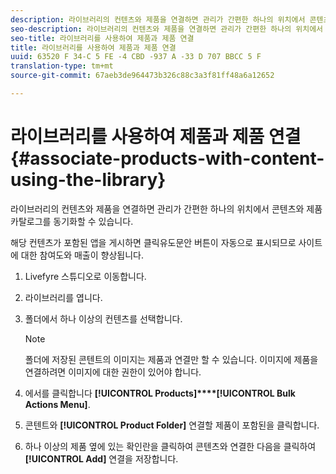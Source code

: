 ```yaml
---
description: 라이브러리의 컨텐츠와 제품을 연결하면 관리가 간편한 하나의 위치에서 콘텐츠와 제품 카탈로그를 동기화할 수 있습니다.
seo-description: 라이브러리의 컨텐츠와 제품을 연결하면 관리가 간편한 하나의 위치에서 콘텐츠와 제품 카탈로그를 동기화할 수 있습니다.
seo-title: 라이브러리를 사용하여 제품과 제품 연결
title: 라이브러리를 사용하여 제품과 제품 연결
uuid: 63520 F 34-C 5 FE -4 CBD -937 A -33 D 707 BBCC 5 F
translation-type: tm+mt
source-git-commit: 67aeb3de964473b326c88c3a3f81ff48a6a12652

---
```



# 라이브러리를 사용하여 제품과 제품 연결{#associate-products-with-content-using-the-library}

라이브러리의 컨텐츠와 제품을 연결하면 관리가 간편한 하나의 위치에서 콘텐츠와 제품 카탈로그를 동기화할 수 있습니다.

해당 컨텐츠가 포함된 앱을 게시하면 클릭유도문안 버튼이 자동으로 표시되므로 사이트에 대한 참여도와 매출이 향상됩니다.

1. Livefyre 스튜디오로 이동합니다.
1. 라이브러리를 엽니다.
1. 폴더에서 하나 이상의 컨텐츠를 선택합니다.

   >[!NOTE]
   >
   >폴더에 저장된 콘텐트의 이미지는 제품과 연결만 할 수 있습니다. 이미지에 제품을 연결하려면 이미지에 대한 권한이 있어야 합니다.

1. 에서를 클릭합니다 **[!UICONTROL Products]****[!UICONTROL Bulk Actions Menu]**.
1. 콘텐트와 **[!UICONTROL Product Folder]** 연결할 제품이 포함된을 클릭합니다.
1. 하나 이상의 제품 옆에 있는 확인란을 클릭하여 콘텐츠와 연결한 다음을 클릭하여 **[!UICONTROL Add]** 연결을 저장합니다.
